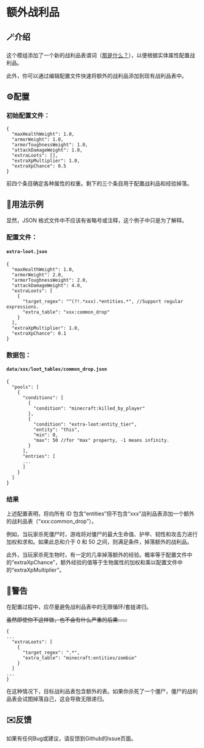 # 额外战利品

## 🪄介绍

这个模组添加了一个新的战利品表谓词（[那是什么？](https://link.mcmod.cn/target/aHR0cHM6Ly96aC5taW5lY3JhZnQud2lraS93LyVFNiU4OCU5OCVFNSU4OCVBOSVFNSU5MyU4MSVFOCVBMSVBOCVFOCVCMCU5MyVFOCVBRiU4RA==)），以便根据实体属性配置战利品。  

此外，你可以通过编辑配置文件快速将额外的战利品添加到现有战利品表中。

## ⚙️配置

### 初始配置文件：

```
{
  "maxHealthWeight": 1.0,
  "armorWeight": 1.0,
  "armorToughnessWeight": 1.0,
  "attackDamageWeight": 1.0,
  "extraLoots": [],
  "extraXpMultiplier": 1.0,
  "extraXpChance": 0.5
}
```

前四个条目确定各种属性的权重。剩下的三个条目用于配置战利品和经验掉落。

## 📜用法示例

显然，JSON 格式文件中不应该有省略号或注释，这个例子中只是为了解释。

### 配置文件：
#### ```extra-loot.json```

```
{
  "maxHealthWeight": 1.0,
  "armorWeight": 2.0,
  "armorToughnessWeight": 2.0,
  "attackDamageWeight": 4.0,
  "extraLoots": [
    {
      "target_regex": "^(?!.*xxx).*entities.*", //Support regular expressions.
      "extra_table": "xxx:common_drop"
    }
  ],
  "extraXpMultiplier": 1.0,
  "extraXpChance": 0.1
}
```

### 数据包：
#### ```data/xxx/loot_tables/common_drop.json```

```
{
  "pools": [
    {
      "conditions": [
        {
          "condition": "minecraft:killed_by_player"
        },
        {
          "condition": "extra-loot:entity_tier",
          "entity": "this",
          "min": 0,
          "max": 50 //for "max" property, -1 means infinity.
        }
      ],
      "entries": [
      ...
      ]
    }
  ]
}
```

### 结果

上述配置表明，将向所有 ID 包含“entities”但不包含“xxx”战利品表添加一个额外的战利品表（“xxx:common_drop”）。

例如，当玩家杀死僵尸时，游戏将对僵尸的最大生命值、护甲、韧性和攻击力进行加权和求和。如果此总和介于 0 和 50 之间，则满足条件，掉落额外的战利品。

此外，当玩家杀死生物时，有一定的几率掉落额外的经验。概率等于配置文件中的“extraXpChance”，额外经验的值等于生物属性的加权和乘以配置文件中的“extraXpMultiplier”。

## 🚨警告

在配置过程中，应尽量避免战利品表中的无限循环/套娃递归。

~~虽然即使你不这样做，也不会有什么严重的后果......~~

```
{
...
  "extraLoots": [
    {
      "target_regex": ".*",
      "extra_table": "minecraft:entities/zombie"
    }
  ]
...
}
```

在这种情况下，目标战利品表包含额外的表。如果你杀死了一个僵尸，僵尸的战利品表会试图掉落自己，这会导致无限递归。

## ✉️反馈

如果有任何Bug或建议，请反馈到Github的Issue页面。
